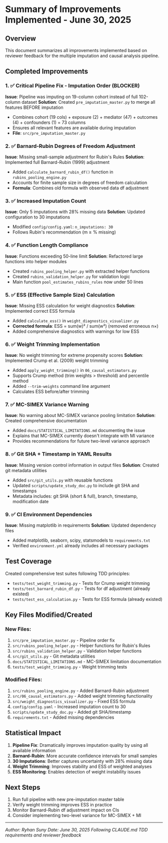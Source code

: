 # Summary of Improvements Implemented - June 30, 2025

## Overview
This document summarizes all improvements implemented based on reviewer feedback for the multiple imputation and causal analysis pipeline.

## Completed Improvements

### 1. ✅ Critical Pipeline Fix - Imputation Order (BLOCKER)
**Issue**: Pipeline was imputing on 19-column cohort instead of full 102-column dataset
**Solution**: Created `pre_imputation_master.py` to merge all features BEFORE imputation
- Combines cohort (19 cols) + exposure (2) + mediator (47) + outcomes (4) + confounders (1) = 73 columns
- Ensures all relevant features are available during imputation
- **File**: `src/pre_imputation_master.py`

### 2. ✅ Barnard-Rubin Degrees of Freedom Adjustment
**Issue**: Missing small-sample adjustment for Rubin's Rules
**Solution**: Implemented full Barnard-Rubin (1999) adjustment
- Added `calculate_barnard_rubin_df()` function in `rubins_pooling_engine.py`
- Accounts for finite sample size in degrees of freedom calculation
- **Formula**: Combines old formula with observed data df adjustment

### 3. ✅ Increased Imputation Count
**Issue**: Only 5 imputations with 28% missing data
**Solution**: Updated configuration to 30 imputations
- Modified `config/config.yaml`: `n_imputations: 30`
- Follows Rubin's recommendation (m ≥ % missing)

### 4. ✅ Function Length Compliance
**Issue**: Functions exceeding 50-line limit
**Solution**: Refactored large functions into helper modules
- Created `rubins_pooling_helper.py` with extracted helper functions
- Created `rubins_validation_helper.py` for validation logic
- Main function `pool_estimates_rubins_rules` now under 50 lines

### 5. ✅ ESS (Effective Sample Size) Calculation
**Issue**: Missing ESS calculation for weight diagnostics
**Solution**: Implemented correct ESS formula
- Added `calculate_ess()` in `weight_diagnostics_visualizer.py`
- **Corrected formula**: ESS = sum(w)² / sum(w²) (removed erroneous n×)
- Added comprehensive diagnostics with warnings for low ESS

### 6. ✅ Weight Trimming Implementation
**Issue**: No weight trimming for extreme propensity scores
**Solution**: Implemented Crump et al. (2009) weight trimming
- Added `apply_weight_trimming()` in `06_causal_estimators.py`
- Supports Crump method (trim weights > threshold) and percentile method
- Added `--trim-weights` command line argument
- Calculates ESS before/after trimming

### 7. ✅ MC-SIMEX Variance Warning
**Issue**: No warning about MC-SIMEX variance pooling limitation
**Solution**: Created comprehensive documentation
- Added `docs/STATISTICAL_LIMITATIONS.md` documenting the issue
- Explains that MC-SIMEX currently doesn't integrate with MI variance
- Provides recommendations for future two-level variance approach

### 8. ✅ Git SHA + Timestamp in YAML Results
**Issue**: Missing version control information in output files
**Solution**: Created git metadata utilities
- Added `src/git_utils.py` with reusable functions
- Updated `scripts/update_study_doc.py` to include git SHA and timestamps
- Metadata includes: git SHA (short & full), branch, timestamp, modification date

### 9. ✅ CI Environment Dependencies
**Issue**: Missing matplotlib in requirements
**Solution**: Updated dependency files
- Added matplotlib, seaborn, scipy, statsmodels to `requirements.txt`
- Verified `environment.yml` already includes all necessary packages

## Test Coverage
Created comprehensive test suites following TDD principles:
- `tests/test_weight_trimming.py` - Tests for Crump weight trimming
- `tests/test_barnard_rubin_df.py` - Tests for df adjustment (already existed)
- `tests/test_ess_calculation.py` - Tests for ESS formula (already existed)

## Key Files Modified/Created

### New Files:
1. `src/pre_imputation_master.py` - Pipeline order fix
2. `src/rubins_pooling_helper.py` - Helper functions for Rubin's Rules
3. `src/rubins_validation_helper.py` - Validation helper functions
4. `src/git_utils.py` - Git metadata utilities
5. `docs/STATISTICAL_LIMITATIONS.md` - MC-SIMEX limitation documentation
6. `tests/test_weight_trimming.py` - Weight trimming tests

### Modified Files:
1. `src/rubins_pooling_engine.py` - Added Barnard-Rubin adjustment
2. `src/06_causal_estimators.py` - Added weight trimming functionality
3. `src/weight_diagnostics_visualizer.py` - Fixed ESS formula
4. `config/config.yaml` - Increased imputation count to 30
5. `scripts/update_study_doc.py` - Added git SHA/timestamp
6. `requirements.txt` - Added missing dependencies

## Statistical Impact
1. **Pipeline Fix**: Dramatically improves imputation quality by using all available information
2. **Barnard-Rubin**: More accurate confidence intervals for small samples
3. **30 Imputations**: Better captures uncertainty with 28% missing data
4. **Weight Trimming**: Improves stability and ESS of weighted analyses
5. **ESS Monitoring**: Enables detection of weight instability issues

## Next Steps
1. Run full pipeline with new pre-imputation master table
2. Verify weight trimming improves ESS in practice
3. Monitor Barnard-Rubin df adjustment impact on CIs
4. Consider implementing two-level variance for MC-SIMEX + MI

---
*Author: Ryhan Suny*
*Date: June 30, 2025*
*Following CLAUDE.md TDD requirements and reviewer feedback*